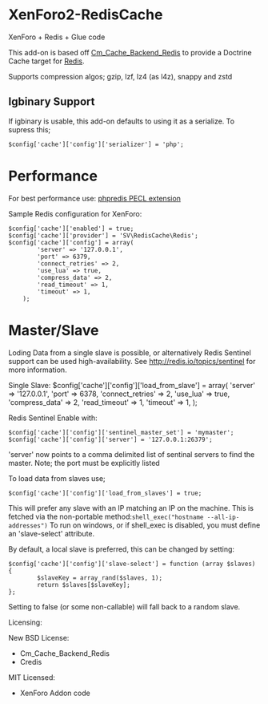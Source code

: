 # XenForo2-RedisCache
XenForo + Redis + Glue code

This add-on is based off [Cm_Cache_Backend_Redis](https://github.com/colinmollenhour/Cm_Cache_Backend_Redis) to provide a Doctrine Cache target for [Redis](http://redis.io/).

Supports compression algos; gzip, lzf, lz4 (as l4z), snappy and zstd

## Igbinary Support

If igbinary is usable, this add-on defaults to using it as a serialize. To supress this;
```
$config['cache']['config']['serializer'] = 'php';
```

# Performance
For best performance use: [phpredis PECL extension](http://pecl.php.net/package/redis)

Sample Redis configuration for XenForo:
```
$config['cache']['enabled'] = true;
$config['cache']['provider'] = 'SV\RedisCache\Redis';
$config['cache']['config'] = array(
        'server' => '127.0.0.1',
        'port' => 6379,
        'connect_retries' => 2,
        'use_lua' => true,
        'compress_data' => 2,
        'read_timeout' => 1,
        'timeout' => 1,
    );
```

# Master/Slave
Loding Data from a single slave is possible, or alternatively Redis Sentinel support can be used  high-availability. See http://redis.io/topics/sentinel for more information.

Single Slave:
$config['cache']['config']['load_from_slave'] = array(
        'server' => '127.0.0.1',
        'port' => 6378,
        'connect_retries' => 2,
        'use_lua' => true,
        'compress_data' => 2,
        'read_timeout' => 1,
        'timeout' => 1,
    );


Redis Sentinel Enable with:
```
$config['cache']['config']['sentinel_master_set'] = 'mymaster';
$config['cache']['config']['server'] = '127.0.0.1:26379';
```
'server' now points to a comma delimited list of sentinal servers to find the master. Note; the port must be explicitly listed

To load data from slaves use;
```
$config['cache']['config']['load_from_slaves'] = true;
```
This will prefer any slave with an IP matching an IP on the machine. This is fetched via the non-portable method:```shell_exec("hostname --all-ip-addresses")```
To run on windows, or if shell_exec is disabled, you must define an 'slave-select' attribute.


By default, a local slave is preferred, this can be changed by setting:
```
$config['cache']['config']['slave-select'] = function (array $slaves) { 
        $slaveKey = array_rand($slaves, 1);
        return $slaves[$slaveKey];
};
```
Setting to false (or some non-callable) will fall back to a random slave.

Licensing:

New BSD License:
- Cm_Cache_Backend_Redis
- Credis

MIT Licensed:
- XenForo Addon code
